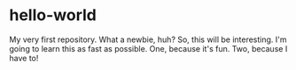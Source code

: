 # hello-world
My very first repository. What a newbie, huh?
So, this will be interesting. I'm going to learn this as fast as possible. 
One, because it's fun. 
Two, because I have to!
